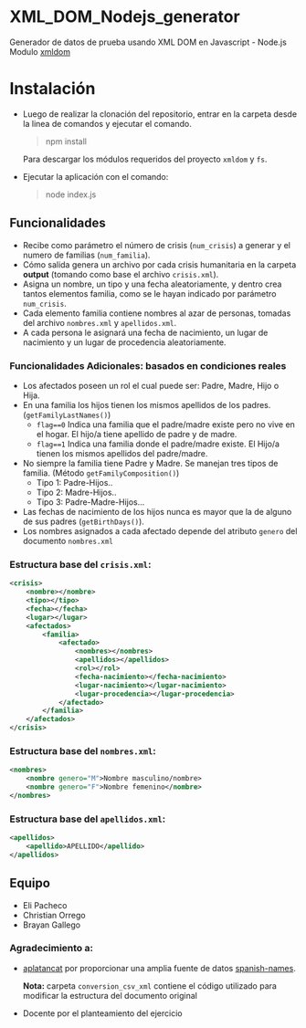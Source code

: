 # XML_DOM_Nodejs_generator

Generador de datos de prueba usando XML DOM en Javascript -  Node.js 
Modulo [xmldom](https://github.com/jindw/xmldom)

# Instalación 
* Luego de realizar la clonación del repositorio, entrar en la carpeta desde la linea de comandos y ejecutar el comando.

	>npm install

	Para descargar los módulos requeridos del proyecto ```xmldom``` y ```fs```.
* Ejecutar la aplicación con el comando:

	> node index.js

## Funcionalidades 
* Recibe como parámetro el número de crisis (```num_crisis```) a generar y el numero de familias (```num_familia```).  
* Cómo salida genera un archivo por cada crisis humanitaria en la carpeta **output** (tomando como base el archivo ```crisis.xml```). 
* Asigna un nombre, un tipo y una fecha aleatoriamente, y dentro crea tantos elementos familia, como se le hayan indicado por parámetro ```num_crisis```.  
* Cada elemento familia contiene nombres al azar de personas, tomadas del archivo ```nombres.xml``` y ```apellidos.xml```. 
* A cada persona le asignará una fecha de nacimiento, un lugar de nacimiento y un lugar de procedencia aleatoriamente.

### Funcionalidades Adicionales: basados en condiciones reales
* Los afectados poseen un rol el cual puede ser: Padre, Madre, Hijo o Hija. 
* En una familia los hijos tienen los mismos apellidos de los padres. (```getFamilyLastNames()```) 
	* ```flag==0``` Indica una familia que el padre/madre existe pero no vive en el hogar. El hijo/a tiene apellido de padre y de madre. 
	*  ```flag==1``` Indica una familia donde el padre/madre existe. El Hijo/a tienen los mismos apellidos del padre/madre. 
* No siempre la familia tiene Padre y Madre. Se manejan tres tipos de familia. (Método  ```getFamilyComposition()```)
	* Tipo 1: Padre-Hijos..  
	* Tipo 2: Madre-Hijos..
	* Tipo 3: Padre-Madre-Hijos...
* Las fechas de nacimiento de los hijos nunca es mayor que la de alguno de sus padres (```getBirthDays()```).
* Los nombres asignados a cada afectado depende del atributo ```genero``` del documento ```nombres.xml```


### Estructura base del ```crisis.xml```:
```xml
<crisis>
	<nombre></nombre>
	<tipo></tipo>
	<fecha></fecha>
	<lugar></lugar>
	<afectados>
		<familia>
			<afectado>
				<nombres></nombres>
				<apellidos></apellidos>
				<rol></rol>
				<fecha-nacimiento></fecha-nacimiento>
				<lugar-nacimiento></lugar-nacimiento>
				<lugar-procedencia></lugar-procedencia>
			</afectado>
		</familia>
	</afectados>
</crisis>
```
### Estructura base del ```nombres.xml```:
```xml
<nombres>
	<nombre genero="M">Nombre masculino/nombre>
	<nombre genero="F">Nombre femenino</nombre>
</nombres>
```
### Estructura base del ```apellidos.xml```:
```xml
<apellidos>
	<apellido>APELLIDO</apellido>
</apellidos>
```


## Equipo 
* Eli Pacheco 
* Christian Orrego
* Brayan Gallego 

### Agradecimiento a: 
* [aplatancat](https://github.com/apalancat) por proporcionar una amplia fuente de datos [spanish-names](https://github.com/apalancat/spanish-names).

	**Nota:** carpeta ```conversion_csv_xml``` contiene el código utilizado para modificar la estructura del documento original
* Docente por el planteamiento del ejercicio
